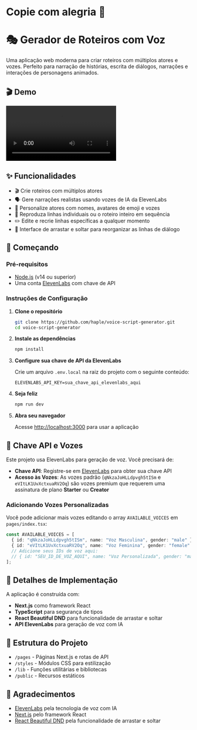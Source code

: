 # Copie com alegria 💙

# 🎭 Gerador de Roteiros com Voz

Uma aplicação web moderna para criar roteiros com múltiplos atores e vozes. Perfeito para narração de histórias, escrita de diálogos, narrações e interações de personagens animados.

## 🎬 Demo

![Demo](https://github.com/Haple/voice-script-generator/blob/main/demo/demo.mov)

## ✨ Funcionalidades

- 🎬 Crie roteiros com múltiplos atores
- 🗣️ Gere narrações realistas usando vozes de IA da ElevenLabs
- 👥 Personalize atores com nomes, avatares de emoji e vozes
- 🎵 Reproduza linhas individuais ou o roteiro inteiro em sequência
- ✏️ Edite e recrie linhas específicas a qualquer momento
- 🔄 Interface de arrastar e soltar para reorganizar as linhas de diálogo

## 🚀 Começando

### Pré-requisitos

- [Node.js](https://nodejs.org/) (v14 ou superior)
- Uma conta [ElevenLabs](https://elevenlabs.io/) com chave de API

### Instruções de Configuração

1. **Clone o repositório**

   ```bash
   git clone https://github.com/haple/voice-script-generator.git
   cd voice-script-generator
   ```

2. **Instale as dependências**

   ```bash
   npm install
   ```

3. **Configure sua chave de API da ElevenLabs**

   Crie um arquivo `.env.local` na raiz do projeto com o seguinte conteúdo:

   ```
   ELEVENLABS_API_KEY=sua_chave_api_elevenlabs_aqui
   ```

4. **Seja feliz**

   ```bash
   npm run dev
   ```

5. **Abra seu navegador**

   Acesse [http://localhost:3000](http://localhost:3000) para usar a aplicação

## 🔑 Chave API e Vozes

Este projeto usa ElevenLabs para geração de voz. Você precisará de:

- **Chave API**: Registre-se em [ElevenLabs](https://elevenlabs.io/) para obter sua chave API
- **Acesso às Vozes**: As vozes padrão (`qNkzaJoHLLdpvgh5tISm` e `eVItLK1UvXctxuaRV2Oq`) são vozes premium que requerem uma assinatura de plano **Starter** ou **Creator**

### Adicionando Vozes Personalizadas

Você pode adicionar mais vozes editando o array `AVAILABLE_VOICES` em `pages/index.tsx`:

```typescript
const AVAILABLE_VOICES = [
  { id: "qNkzaJoHLLdpvgh5tISm", name: "Voz Masculina", gender: "male" },
  { id: "eVItLK1UvXctxuaRV2Oq", name: "Voz Feminina", gender: "female" },
  // Adicione seus IDs de voz aqui:
  // { id: "SEU_ID_DE_VOZ_AQUI", name: "Voz Personalizada", gender: "male" },
];
```

## 🔧 Detalhes de Implementação

A aplicação é construída com:

- **Next.js** como framework React
- **TypeScript** para segurança de tipos
- **React Beautiful DND** para funcionalidade de arrastar e soltar
- **API ElevenLabs** para geração de voz com IA

## 📝 Estrutura do Projeto

- `/pages` - Páginas Next.js e rotas de API
- `/styles` - Módulos CSS para estilização
- `/lib` - Funções utilitárias e bibliotecas
- `/public` - Recursos estáticos

## 🙏 Agradecimentos

- [ElevenLabs](https://elevenlabs.io/) pela tecnologia de voz com IA
- [Next.js](https://nextjs.org/) pelo framework React
- [React Beautiful DND](https://github.com/atlassian/react-beautiful-dnd) pela funcionalidade de arrastar e soltar
